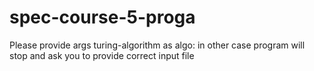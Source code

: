 # spec-course-5-proga
Please provide args turing-algorithm as
algo:<algorithm>
in other case program will stop and ask you to provide correct input file
